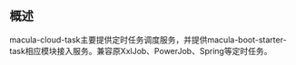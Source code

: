 ## 概述

macula-cloud-task主要提供定时任务调度服务，并提供macula-boot-starter-task相应模块接入服务。兼容原XxlJob、PowerJob、Spring等定时任务。
